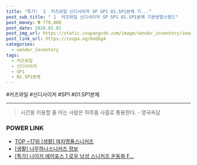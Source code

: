 ```yaml
--- 
title: "특가!  1  커즈와일 신디사이저 SP SP1 01.SP1본체 기..." 
post_sub_title: " 1  커즈와일 신디사이저 SP SP1 01.SP1본체 기본쌍열스탠드" 
post_money: ₩ 770,000 
post_date: 2020.02.01 
post_img_url: https://static.coupangcdn.com/image/vendor_inventory/images/2018/12/06/16/5/9c3c519a-4525-4bd1-bd46-7c7e44ef4943.jpg 
post_link_url: https://coupa.ng/bnQbg4 
categories: 
  - vendor_inventory 
tags: 
  - 커즈와일 
  - 신디사이저 
  - SP1 
  - 01.SP1본체 
--- 
```

  #커즈와일 #신디사이저 #SP1 #01.SP1본체 
<hr> 

> 시간을 이용할 줄 아는 사람은 하루를 사흘로 통용한다. - 영국속담 


### POWER LINK

* <a href="https://blog.naver.com/an0733/221792950740" target="_blank"> TOP ~17위 [생활] 여자명품스니커즈</a>
* <a href="https://blog.naver.com/fasyy4321/221762464016" target="_blank"> [생활] 나무하나스니커즈 정보 </a>
* <a href="https://blog.naver.com/sakai111/221786085958" target="_blank">[특가] 나이키 에어포스 1 로우 남성 스니커즈 운동화 F...</a>
